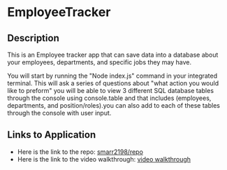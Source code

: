 # EmployeeTracker

## Description

This is an Employee tracker app that can save data into a database about your employees, departments, and specific jobs they may have.

You will start by running the "Node index.js" command in your integrated terminal. This will ask a series of questions about "what action you would like to preform" you will be able to view 3 different SQL database tables through the console using console.table and that includes (employees, departments, and position/roles).you can also add to each of these tables through the console with user input.

## Links to Application

- Here is the link to the repo: [smarr2198/repo](https://github.com/smarr2198/EmployeeTracker)
- Here is the link to the video walkthrough: [video walkthrough](https://drive.google.com/file/d/1jna5LfjL-zM7jpTZXmXfAI8NcOqsr-8m/view)
